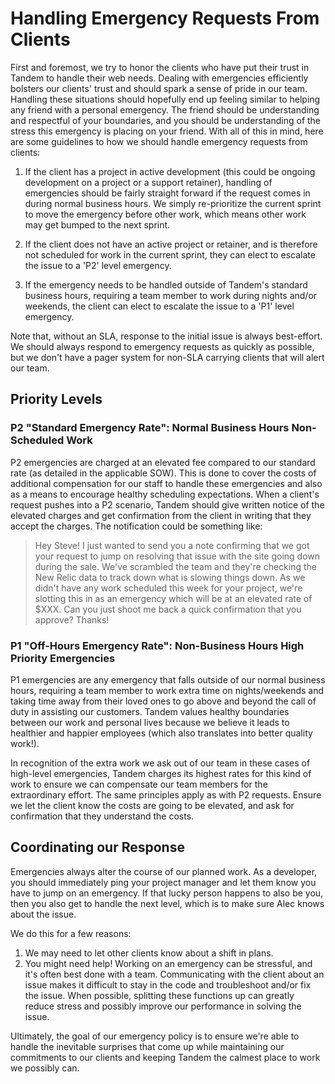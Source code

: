# Handling Emergency Requests From Clients

First and foremost, we try to honor the clients who have put their trust in Tandem to handle their web needs. Dealing with emergencies efficiently bolsters our clients' trust and should spark a sense of pride in our team. Handling these situations should hopefully end up feeling similar to helping any friend with a personal emergency. The friend should be understanding and respectful of your boundaries, and you should be understanding of the stress this emergency is placing on your friend. With all of this in mind, here are some guidelines to how we should handle emergency requests from clients:

1. If the client has a project in active development (this could be ongoing development on a project or a support retainer), handling of emergencies should be fairly straight forward if the request comes in during normal business hours. We simply re-prioritize the current sprint to move the emergency before other work, which means other work may get bumped to the next sprint.

2. If the client does not have an active project or retainer, and is therefore not scheduled for work in the current sprint, they can elect to escalate the issue to a 'P2' level emergency.

3. If the emergency needs to be handled outside of Tandem's standard business hours, requiring a team member to work during nights and/or weekends, the client can elect to escalate the issue to a 'P1' level emergency.

Note that, without an SLA, response to the initial issue is always best-effort. We should always respond to emergency requests as quickly as possible, but we don't have a pager system for non-SLA carrying clients that will alert our team.

## Priority Levels

### P2 "Standard Emergency Rate": Normal Business Hours Non-Scheduled Work

P2 emergencies are charged at an elevated fee compared to our standard rate (as detailed in the applicable SOW). This is done to cover the costs of additional compensation for our staff to handle these emergencies and also as a means to encourage healthy scheduling expectations. When a client's request pushes into a P2 scenario, Tandem should give written notice of the elevated charges and get confirmation from the client in writing that they accept the charges. The notification could be something like:

> Hey Steve! I just wanted to send you a note confirming that we got your request to jump on resolving that issue with the site going down during the sale. We've scrambled the team and they're checking the New Relic data to track down what is slowing things down. As we didn't have any work scheduled this week for your project, we're slotting this in as an emergency which will be at an elevated rate of $XXX. Can you just shoot me back a quick confirmation that you approve? Thanks!

### P1 "Off-Hours Emergency Rate": Non-Business Hours High Priority Emergencies

P1 emergencies are any emergency that falls outside of our normal business hours, requiring a team member to work extra time on nights/weekends and taking time away from their loved ones to go above and beyond the call of duty in assisting our customers. Tandem values healthy boundaries between our work and personal lives because we believe it leads to healthier and happier employees (which also translates into better quality work!).

In recognition of the extra work we ask out of our team in these cases of high-level emergencies, Tandem charges its highest rates for this kind of work to ensure we can compensate our team members for the extraordinary effort. The same principles apply as with P2 requests. Ensure we let the client know the costs are going to be elevated, and ask for confirmation that they understand the costs.

## Coordinating our Response

Emergencies always alter the course of our planned work. As a developer, you should immediately ping your project manager and let them know you have to jump on an emergency. If that lucky person happens to also be you, then you also get to handle the next level, which is to make sure Alec knows about the issue.

We do this for a few reasons:

1. We may need to let other clients know about a shift in plans.
2. You might need help! Working on an emergency can be stressful, and it's often best done with a team. Communicating with the client about an issue makes it difficult to stay in the code and troubleshoot and/or fix the issue. When possible, splitting these functions up can greatly reduce stress and possibly improve our performance in solving the issue.

Ultimately, the goal of our emergency policy is to ensure we're able to handle the inevitable surprises that come up while maintaining our commitments to our clients and keeping Tandem the calmest place to work we possibly can.
